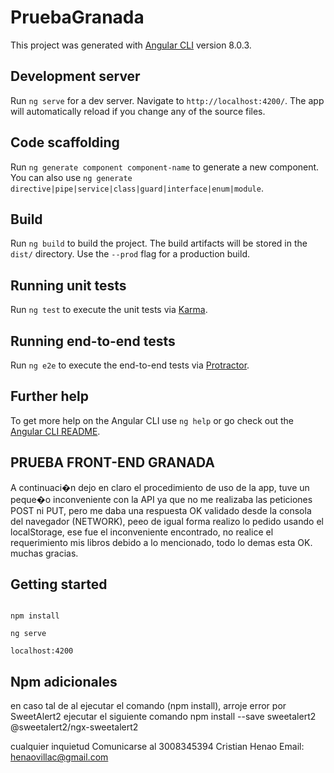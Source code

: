 # PruebaGranada

This project was generated with [Angular CLI](https://github.com/angular/angular-cli) version 8.0.3.

## Development server

Run `ng serve` for a dev server. Navigate to `http://localhost:4200/`. The app will automatically reload if you change any of the source files.

## Code scaffolding

Run `ng generate component component-name` to generate a new component. You can also use `ng generate directive|pipe|service|class|guard|interface|enum|module`.

## Build

Run `ng build` to build the project. The build artifacts will be stored in the `dist/` directory. Use the `--prod` flag for a production build.

## Running unit tests

Run `ng test` to execute the unit tests via [Karma](https://karma-runner.github.io).

## Running end-to-end tests

Run `ng e2e` to execute the end-to-end tests via [Protractor](http://www.protractortest.org/).

## Further help

To get more help on the Angular CLI use `ng help` or go check out the [Angular CLI README](https://github.com/angular/angular-cli/blob/master/README.md).

## PRUEBA FRONT-END GRANADA

A continuaci�n dejo en claro el procedimiento de uso de la app, tuve un peque�o inconveniente con la API  ya que no me realizaba las peticiones POST ni PUT, pero me daba una respuesta OK validado desde la consola del navegador (NETWORK), peeo de igual forma realizo lo pedido usando el localStorage, ese fue el inconveniente encontrado, no realice el requerimiento mis libros debido a lo mencionado, todo lo demas esta OK. muchas gracias.


## Getting started
```

npm install

ng serve 

localhost:4200

```


## Npm adicionales

en caso tal de al ejecutar el comando (npm install), arroje error por SweetAlert2 ejecutar el siguiente comando 
 npm install --save sweetalert2 @sweetalert2/ngx-sweetalert2

 cualquier inquietud Comunicarse al 3008345394 Cristian Henao 
 Email: henaovillac@gmail.com